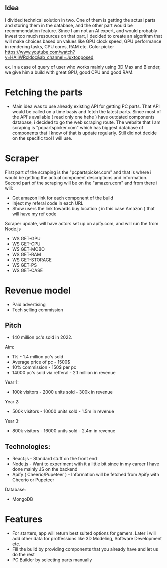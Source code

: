## Idea
I divided technical solution in two. One of them is getting the actual parts and storing them in the database,
and the other part would be recommendation feature. Since I am not an AI expert, and would probably invest too much 
resources on that part, I decided to create an algorithm that will make choices based on values like GPU clock speed,
GPU performance in rendering tasks, CPU cores, RAM etc.
Color picker
https://www.youtube.com/watch?v=HAlIWRcldoc&ab_channel=Juxtopposed

ex. In a case of query of user who works mainly using 3D Max and Blender, we give him a build with great GPU, good CPU
and good RAM. 

# Fetching the parts
- Main idea was to use already existing API for getting PC parts. That API would be called on a time basis
and fetch the latest parts. Since most of the API's available ( read only one hehe ) have outdated components database,
i decided to go the web scraping route. The website that I am scraping is "pcpartspicker.com" which has biggest database
of components that I know of that is update regularly. Still did not decide on the specific tool I will use.

# Scraper
First part of the scraping is the "pcpartspicker.com" and that is where i would be getting the actual component 
descriptions and information. Second part of the scraping will be on the "amazon.com" and from there i will:
- Get amazon link for each component of the build
- Inject my referal code in each URL 
- Show users the link towards buy location ( in this case Amazon ) that will have my ref code

Scraper update, will have actors set up on apify.com, and will run the from Node.js 

- WS GET-GPU
- WS GET-CPU
- WS GET-MOBO
- WS GET-RAM
- WS GET-STORAGE
- WS GET-PS
- WS GET-CASE

# Revenue model

- Paid advertising
- Tech selling commission

## Pitch

- 140 million pc's sold in 2022.

Aim:
- 1% - 1.4 million pc's sold
- Average price of pc - 1500$
- 10% commission - 150$ per pc
- 14000 pc's sold via refferal - 2.1 million in revenue



Year 1:
- 100k visitors - 2000 units sold - 300k in revenue

Year 2:
- 500k visitors - 10000 units sold - 1.5m in revenue

Year 3:
- 800k visitors - 16000 units sold - 2.4m in revenue


## Technologies:

- React.js - Standard stuff on the front end
- Node.js - Want to experiment with it a little bit since in my career I have done mainly JS on the backend
- Apify ( Cheerio/Pupeteer ) - Information will be fetched from Apify with Cheerio or Pupeteer

Database:
- MongoDB
  


# Features

- For starters, app will return best suited options for gamers. Later i will add other data
for proffessions like 3D Modeling, Software Development etc.
- Fill the build by providing components that you already have and let us do the rest
- PC Builder by selecting parts manually
